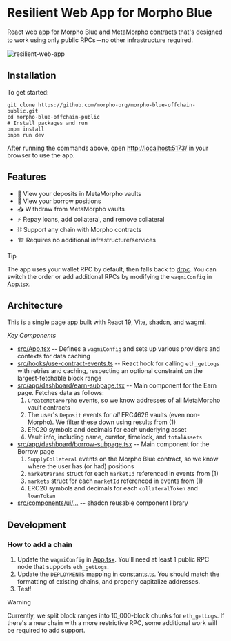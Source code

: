 # Resilient Web App for Morpho Blue

React web app for Morpho Blue and MetaMorpho contracts that's designed to work using only public RPCs－no other infrastructure required.

![resilient-web-app](https://github.com/user-attachments/assets/126d847c-4f8b-47a9-aa4b-7cfc9b7262b1)

## Installation

To get started:

```shell
git clone https://github.com/morpho-org/morpho-blue-offchain-public.git
cd morpho-blue-offchain-public
# Install packages and run
pnpm install
pnpm run dev
```

After running the commands above, open [http://localhost:5173/](http://localhost:5173/) in your browser to use the app.

## Features

- 🦋 View your deposits in MetaMorpho vaults
- 🌌 View your borrow positions
- 📤 Withdraw from MetaMorpho vaults
- ⚡️ Repay loans, add collateral, and remove collateral
- ⛓️ Support any chain with Morpho contracts
- 🏗️ Requires no additional infrastructure/services

> [!TIP]
> The app uses your wallet RPC by default, then falls back to [drpc](https://drpc.org). You can switch the order or add additional RPCs by modifying the `wagmiConfig` in [App.tsx](/src/App.tsx#L25).

## Architecture

This is a single page app built with React 19, Vite, [shadcn](https://ui.shadcn.com), and [wagmi](https://wagmi.sh).

_Key Components_

- [src/App.tsx](/src/App.tsx) -- Defines a `wagmiConfig` and sets up various providers and contexts for data caching
- [src/hooks/use-contract-events.ts](/src/hooks/use-contract-events.ts) -- React hook for calling `eth_getLogs` with retries and caching, respecting an optional constraint on the largest-fetchable block range
- [src/app/dashboard/earn-subpage.tsx](/src/app/dashboard/earn-subpage.tsx) -- Main component for the Earn page. Fetches data as follows:
  1. `CreateMetaMorpho` events, so we know addresses of all MetaMorpho vault contracts
  2. The user's `Deposit` events for _all_ ERC4626 vaults (even non-Morpho). We filter these down using results from (1)
  3. ERC20 symbols and decimals for each underlying asset
  4. Vault info, including name, curator, timelock, and `totalAssets`
- [src/app/dashboard/borrow-subpage.tsx](/src/app/dashboard/earn-subpage.tsx) -- Main component for the Borrow page
  1. `SupplyCollateral` events on the Morpho Blue contract, so we know where the user has (or had) positions
  2. `marketParams` struct for each `marketId` referenced in events from (1)
  3. `markets` struct for each `marketId` referenced in events from (1)
  4. ERC20 symbols and decimals for each `collateralToken` and `loanToken`
- [src/components/ui/...](/src/components/ui/) -- shadcn reusable component library

## Development

### How to add a chain

1. Update the `wagmiConfig` in [App.tsx](/src/App.tsx#L25). You'll need at least 1 public RPC node that supports `eth_getLogs`.
2. Update the `DEPLOYMENTS` mapping in [constants.ts](/src/lib/constants.ts#L8). You should match the formatting of existing chains, and properly capitalize addresses.
3. Test!

> [!WARNING]
> Currently, we split block ranges into 10_000-block chunks for `eth_getLogs`.
> If there's a new chain with a more restrictive RPC, some additional work
> will be required to add support.
